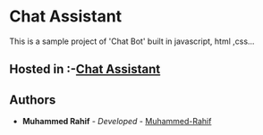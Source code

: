# Chat Assistant

This is a sample project of 'Chat Bot' built in javascript, html ,css...

## Hosted in :-[Chat Assistant](https://muhammed-rahif.github.io/Chat-Assistant/)

## Authors

* **Muhammed Rahif** - *Developed* - [Muhammed-Rahif](https://github.com/Muhammed-Rahif)
